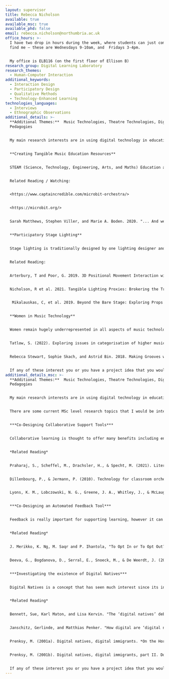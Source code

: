 ```yaml
---
layout: supervisor
title: Rebecca Nicholson
available: true
available_msc: true
available_phd: false
email: rebecca.nicholson@northumbria.ac.uk
office_hours: >-
  I have two drop in hours during the week, where students can just come and
  find me – these are Wednesdays 9-10am, and  Fridays 3-4pm.


  My office is ELB116 (on the first floor of Ellison B)
research_group: Digital Learning Laboratory
research_themes:
  - Human-Computer Interaction
additional_keywords:
  - Interaction Design
  - Participatory Design
  - Qualitative Methods
  - Technology-Enhanced Learning
technologies_languages:
  - Interviews
  - Ethnographic Observations
additional_details: >-
  **A﻿dditional Themes:**  Music Technologies, Theatre Technologies, Digital
  Pedagogies


  My main research interests are in using digital technology in education, specifically to support teachers to enact creative and collaborative ways of teaching.  I am also interested in exploring how we can design and develop collaborative technologies at the intersection of Human Computer Interaction and the Performing Arts.  Throughout all my research I use participatory design research methods to try and design and develop technologies that people want to embed into their practices.


  **Creating Tangible Music Education Resources**


  STEAM (Science, Technology, Engineering, Arts, and Maths) Education aims to understand the opportunities for integrating the arts into STEM subjects.  This project would draw on the use of STEAM to create a set of materials for schools that support them to teach students how to explore music through creating some basic digital instruments using micro:bits.  The project would include creating some basic instruments as an example and a set of materials that teachers can use to help support students to create their own.


  Related Reading / Watching:


  <https://www.captaincredible.com/microbit-orchestra/>


  <https://microbit.org/>


  Sarah Matthews, Stephen Viller, and Marie A. Boden. 2020. "... And we are the creators!" Technologies as Creative Material. In TEI '20. <https://doi.org/10.1145/3374920.3374980>


  **Participatory Stage Lighting**


  Stage lighting is traditionally designed by one lighting designer and fixed prior to a show, however there are lots of creative possibilities to enhance this process.  This project would use Open Lighting Architecture (<https://www.openlighting.org/ola/>) to explore the possibility of collaborative stage lighting, where the audience or the actors on stage can alter the lighting.   


  Related Reading:


  Arterbury, T and Poor, G. 2019. 3D Positional Movement Interaction with User-Defined, Virtual Interface for Music Software: MoveMIDI. (CHI EA '19). <https://doi.org/10.1145/3290607.3312954>


  Nicholson, R et al. 2021. Tangible Lighting Proxies: Brokering the Transition from Classroom to Stage. In TEI '21. <https://doi.org/10.1145/3430524.3440659>


   Mikalauskas, C, et al. 2019. Beyond the Bare Stage: Exploring Props as Potential Improviser-Controlled Technology. In TEI ’19 <https://doi.org/10.1145/3294109.3295631>


  **Women in Music Technology**


  Women remain hugely underrepresented in all aspects of music technology, both in education as well as in the industry.  This project would explore both the actual and perceived barriers that exist for women and design and design a tool aimed at supporting women to engage in music technology education. 


  Tatlow, S. (2022). Exploring issues in categorisation of higher music education courses through FOI surveys of gender demographics in UK higher education institutions. British Journal of Music Education, 1-21.


  Rebecca Stewart, Sophie Skach, and Astrid Bin. 2018. Making Grooves with Needles: Using e-textiles to Encourage Gender Diversity in Embedded Audio Systems Design. In DIS '18. <https://doi.org/10.1145/3196709.3196716>


  If any of these interest you or you have a project idea that you would like to discuss either around educational technologies, particularly teaching using using tangible technologies (e.g. microbits), or music and theatre technologies then contact me via email to book an appointment.
additional_details_msc: >-
  **A﻿dditional Themes:**  Music Technologies, Theatre Technologies, Digital
  Pedagogies


  My main research interests are in using digital technology in education, specifically to support teachers to enact creative and collaborative ways of teaching.  I am also interested in exploring how we can design and develop collaborative technologies at the intersection of Human Computer Interaction and the Performing Arts.  Throughout all my research I use participatory design research methods to try and design and develop technologies that people want to embed into their practices.


  There are some current MSc level research topics that I would be interested in supervising:


  ***Co-Designing Collaborative Support Tools***


  Collaborative learning is thought to offer many benefits including ensuring active learning, as well as improving problem solving and critical thinking skills.  Supporting effective collaboration however can be challenging.  This research study would use co-design to understand what students find challenging about collaborative projects and design a digital tool that can support collaboration.


  *Related Reading*


  Praharaj, S., Scheffel, M., Drachsler, H., & Specht, M. (2021). Literature review on co-located collaboration modeling using multimodal learning analytics—can we go the whole nine yards?. IEEE Transactions on Learning Technologies, 14(3), 367-385.


  Dillenbourg, P., & Jermann, P. (2010). Technology for classroom orchestration. In New science of learning (pp. 525-552). Springer, New York, NY.


  Lyons, K. M., Lobczowski, N. G., Greene, J. A., Whitley, J., & McLaughlin, J. E. (2021). Using a design-based research approach to develop and study a web-based tool to support collaborative learning. Computers & Education, 161, 104064.


  ***Co-Designing an Automated Feedback Tool***


  Feedback is really important for supporting learning, however it can be challenging to ensure all students get high quality and detailed feedback quickly.  Automated feedback tools have been shown to be effective in subjects such as maths where it is clear what the ‘right’ answer is.  This research study would use co-design methods to understand what kind of feedback students need when they are working on creative or collaborative projects and design an automated feedback tool that might be effective in this context.


  *Related Reading*


  J. Merikko, K. Ng, M. Saqr and P. Ihantola, "To Opt In or To Opt Out? Predicting Student Preference for Learning Analytics-Based Formative Feedback," in IEEE Access, 2022, doi: 10.1109/ACCESS.2022.3207274.


  Deeva, G., Bogdanova, D., Serral, E., Snoeck, M., & De Weerdt, J. (2021). A review of automated feedback systems for learners: Classification framework, challenges and opportunities. Computers & Education, 162, 104094.


  ***Investigating the existence of Digital Natives***


  Digital Natives is a concept that has seen much interest since its inception with conflicting evidence about their existence and what that means for teaching and learning.  This research study would use interview and observational methods to explore whether our understanding of digital natives needs to be updated.  It would interview postgraduate computing students to explore their understanding and competencies with the use of a variety of digital technologies. 


  *Related Reading*


  Bennett, Sue, Karl Maton, and Lisa Kervin. "The ‘digital natives’ debate: A critical review of the evidence." *British journal of educational technology* 39.5 (2008): 775-786.


  Janschitz, Gerlinde, and Matthias Penker. "How digital are ‘digital natives’ actually? Developing an instrument to measure the degree of digitalisation of university students–the DDS-Index." *Bulletin of Sociological Methodology/Bulletin de Méthodologie Sociologique* 153.1 (2022): 127-159.


  Prenksy, M. (2001a). Digital natives, digital immigrants. *On the Horizon*, 9, 5, 1– 6.


  Prenksy, M. (2001b). Digital natives, digital immigrants, part II. Do they really think differently? *On the Horizon*, 9, 6, 1– 6.


  If any of these interest you or you have a project idea that you would like to discuss either around educational technologies or music and theatre technologies then contact me via email to book an appointment.
---
```

